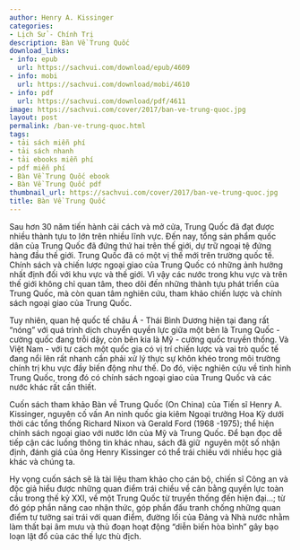 ```yaml
---
author: Henry A. Kissinger
categories:
- Lịch Sử - Chính Trị
description: Bàn Về Trung Quốc
download_links:
- info: epub
  url: https://sachvui.com/download/epub/4609
- info: mobi
  url: https://sachvui.com/download/mobi/4610
- info: pdf
  url: https://sachvui.com/download/pdf/4611
image: https://sachvui.com/cover/2017/ban-ve-trung-quoc.jpg
layout: post
permalink: /ban-ve-trung-quoc.html
tags:
- tải sách miễn phí
- tải sách nhanh
- tải ebooks miễn phí
- pdf miễn phí
- Bàn Về Trung Quốc ebook
- Bàn Về Trung Quốc pdf
thumbnail_url: https://sachvui.com/cover/2017/ban-ve-trung-quoc.jpg
title: Bàn Về Trung Quốc
---
```


 <div class="item-desc text-justify"> <p>Sau hơn 30 năm tiến hành cải cách và mở cửa, Trung Quốc đã đạt được nhiều thành tựu to lớn trên nhiều lĩnh vực. Đến nay, tổng sản phẩm quốc dân của Trung Quốc đã đứng thứ hai trên thế giới, dự trữ ngoại tệ đứng hàng đầu thế giới. Trung Quốc đã có một vị thế mới trên trường quốc tế. Chính sách và chiến lược ngoại giao của Trung Quốc có những ảnh hưởng nhất định đối với khu vực và thế giới. Vì vậy các nước trong khu vực và trên thế giới không chỉ quan tâm, theo dõi đến những thành tựu phát triển của Trung Quốc, mà còn quan tâm nghiên cứu, tham khảo chiến lược và chính sách ngoại giao của Trung Quốc.</p><p>Tuy nhiên, quan hệ quốc tế châu Á - Thái Bình Dương hiện tại đang rất “nóng” với quá trình dịch chuyển quyền lực giữa một bên là Trung Quốc - cường quốc đang trỗi dậy, còn bên kia là Mỹ - cường quốc truyền thống. Và Việt Nam - với tư cách một quốc gia có vị trí chiến lược và vai trò quốc tế đang nổi lên rất nhanh cần phải xử lý thực sự khôn khéo trong môi trường chính trị khu vực đầy biến động như thế. Do đó, việc nghiên cứu về tình hình Trung Quốc, trong đó có chính sách ngoại giao của Trung Quốc và các nước khác rất cần thiết.</p><p>Cuốn sách tham khảo Bàn về Trung Quốc (On China) của Tiến sĩ Henry A. Kissinger, nguyên cố vấn An ninh quốc gia kiêm Ngoại trưởng Hoa Kỳ dưới thời các tổng thống Richard Nixon và Gerald Ford (1968 -1975); thể hiện chính sách ngoại giao với nước lớn của Mỹ và Trung Quốc. Để bạn đọc dễ tiếp cận các luồng thông tin khác nhau, sách đã giữ  nguyên một số nhận định, đánh giá của ông Henry Kissinger có thể trái chiều với nhiều học giả khác và chúng ta.</p><p>Hy vọng cuốn sách sẽ là tài liệu tham khảo cho cán bộ, chiến sĩ Công an và độc giả hiểu được những quan điểm trái chiều về cân bằng quyền lực toàn cầu trong thế kỷ XXI, về một Trung Quốc từ truyền thống đến hiện đại…; từ đó góp phần nâng cao nhận thức, góp phần đấu tranh chống những quan điểm tư tưởng sai trái với quan điểm, đường lối của Đảng và Nhà nước nhằm làm thất bại âm mưu và thủ đoạn hoạt động “diễn biến hòa bình” gây bạo loạn lật đổ của các thế lực thù địch.</p> </div>